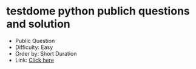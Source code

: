 # testdome python publich questions and solution 

- Public Question 
- Difficulty: Easy
- Order by: Short Duration
- Link: [Click here](https://www.testdome.com/library?page=1&skillArea=33&difficulty=easy&questionsSort=timeLimit&questionSets=public)